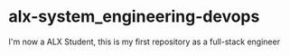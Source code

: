 # alx-system_engineering-devops
I'm now a ALX Student, this is my first repository as a full-stack engineer 

